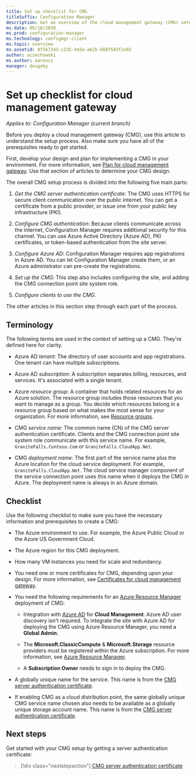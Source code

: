 ```yaml
---
title: Set up checklist for CMG
titleSuffix: Configuration Manager
description: Get an overview of the cloud management gateway (CMG) setup process and make sure you have all prerequisites ready to start.
ms.date: 09/18/2020
ms.prod: configuration-manager
ms.technology: configmgr-client
ms.topic: overview
ms.assetid: 8f567343-c235-4a5e-a62b-668f503f2a92
author: aczechowski
ms.author: aaroncz
manager: dougeby
---
```


# Set up checklist for cloud management gateway

*Applies to: Configuration Manager (current branch)*

Before you deploy a cloud management gateway (CMG), use this article to understand the setup process. Also make sure you have all of the prerequisites ready to get started.

First, develop your design and plan for implementing a CMG in your environment. For more information, see [Plan for cloud management gateway](plan-cloud-management-gateway.md). Use that section of articles to determine your CMG design.

The overall CMG setup process is divided into the following five main parts:

1. _Get the CMG server authentication certificate_: The CMG uses HTTPS for secure client communication over the public internet. You can get a certificate from a public provider, or issue one from your public key infrastructure (PKI).

1. _Configure CMG authentication_: Because clients communicate across the internet, Configuration Manager requires additional security for this channel. You can use Azure Active Directory (Azure AD), PKI certificates, or token-based authentication from the site server.

1. _Configure Azure AD_: Configuration Manager requires app registrations in Azure AD. You can let Configuration Manager create them, or an Azure administrator can pre-create the registrations.

1. _Set up the CMG_: This step also includes configuring the site, and adding the CMG connection point site system role.

1. _Configure clients to use the CMG_.

The other articles in this section step through each part of the process.

## Terminology

The following terms are used in the context of setting up a CMG. They're defined here for clarity.

- Azure AD _tenant_: The directory of user accounts and app registrations. One tenant can have multiple subscriptions.

- Azure AD _subscription_: A subscription separates billing, resources, and services. It's associated with a single tenant.

- Azure _resource group_: A container that holds related resources for an Azure solution. The resource group includes those resources that you want to manage as a group. You decide which resources belong in a resource group based on what makes the most sense for your organization. For more information, see [Resource groups](/azure/azure-resource-manager/management/overview#resource-groups).

- CMG _service name_: The common name (CN) of the CMG server authentication certificate. Clients and the CMG connection point site system role communicate with this service name. For example, `GraniteFalls.Contoso.Com` or `GraniteFalls.CloudApp.Net`.

- CMG _deployment name_: The first part of the service name plus the Azure location for the cloud service deployment. For example, `GraniteFalls.CloudApp.Net`. The cloud service manager component of the service connection point uses this name when it deploys the CMG in Azure. The deployment name is always in an Azure domain.

## Checklist

Use the following checklist to make sure you have the necessary information and prerequisites to create a CMG:  

- The Azure environment to use. For example, the Azure Public Cloud or the Azure US Government Cloud.  

- The Azure region for this CMG deployment.  

- How many VM instances you need for scale and redundancy.

- You need one or more certificates for CMG, depending upon your design. For more information, see [Certificates for cloud management gateway](certificates-for-cloud-management-gateway.md).  

- You need the following requirements for an [Azure Resource Manager](plan-cloud-management-gateway.md#azure-resource-manager) deployment of CMG:  

  - Integration with [Azure AD](../../../servers/deploy/configure/azure-services-wizard.md) for **Cloud Management**. Azure AD user discovery isn't required. To integrate the site with Azure AD for deploying the CMG using Azure Resource Manager, you need a **Global Admin**.

  - The **Microsoft.ClassicCompute** & **Microsoft.Storage** resource providers must be registered within the Azure subscription. For more information, see [Azure Resource Manager](/azure/azure-resource-manager/resource-manager-supported-services).

  - A **Subscription Owner** needs to sign in to deploy the CMG.

- A globally unique name for the service. This name is from the [CMG server authentication certificate](certificates-for-cloud-management-gateway.md#bkmk_serverauth).  

- If enabling CMG as a cloud distribution point, the same globally unique CMG service name chosen also needs to be available as a globally unique storage account name. This name is from the [CMG server authentication certificate](certificates-for-cloud-management-gateway.md#bkmk_serverauth).

## Next steps

Get started with your CMG setup by getting a server authentication certificate:
  
> [!div class="nextstepaction"]
> [CMG server authentication certificate](server-auth-cert.md)
